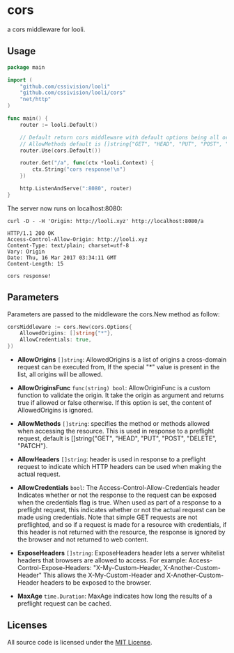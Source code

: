 # cors

a cors middleware for looli.

## Usage 

```go
package main

import (
	"github.com/cssivision/looli"
	"github.com/cssivision/looli/cors"
	"net/http"
)

func main() {
	router := looli.Default()

	// Default return cors middleware with default options being all origins accepted, 
	// AllowMethods default is []string{"GET", "HEAD", "PUT", "POST", "DELETE", "PATCH"}.
	router.Use(cors.Default())

	router.Get("/a", func(ctx *looli.Context) {
		ctx.String("cors response!\n")
	})

	http.ListenAndServe(":8080", router)
}
```

The server now runs on localhost:8080:

```
curl -D - -H 'Origin: http://looli.xyz' http://localhost:8080/a

HTTP/1.1 200 OK
Access-Control-Allow-Origin: http://looli.xyz
Content-Type: text/plain; charset=utf-8
Vary: Origin
Date: Thu, 16 Mar 2017 03:34:11 GMT
Content-Length: 15

cors response!
```

## Parameters

Parameters are passed to the middleware the cors.New method as follow:

```go
corsMiddleware := cors.New(cors.Options{
    AllowedOrigins: []string{"*"},
    AllowCredentials: true,
})
```

* **AllowOrigins** `[]string`: AllowedOrigins is a list of origins a cross-domain request can be executed from, If the special "*" value is present in the list, all origins will be allowed.

* **AllowOriginsFunc** `func(string) bool`: AllowOriginFunc is a custom function to validate the origin. It take the origin as argument and returns true if allowed or false otherwise. If this option is set, the content of AllowedOrigins is ignored.

* **AllowMethods** `[]string`: specifies the method or methods allowed when accessing the resource. This is used in response to a preflight request, default is []string{"GET", "HEAD", "PUT", "POST", "DELETE", "PATCH"}.

* **AllowHeaders** `[]string`: header is used in response to a preflight request to indicate which HTTP headers can be used when making the actual request.

* **AllowCredentials** `bool`: The Access-Control-Allow-Credentials header Indicates whether or not the response to the request can be exposed when the credentials flag is true.  When used as part of a response to a preflight request, this indicates whether or not the actual request can be made using credentials. Note that simple GET requests are not preflighted, and so if a request is made for a resource with credentials, if this header is not returned with the resource, the response is ignored by the browser and not returned to web content.

* **ExposeHeaders** `[]string`: ExposeHeaders header lets a server whitelist headers that browsers are allowed to access. For example: Access-Control-Expose-Headers: "X-My-Custom-Header, X-Another-Custom-Header" This allows the X-My-Custom-Header and X-Another-Custom-Header headers to be exposed to the browser.

* **MaxAge** `time.Duration`: MaxAge indicates how long the results of a preflight request can be cached.

## Licenses

All source code is licensed under the [MIT License](https://github.com/cssivision/looli/blob/master/LICENSE).
